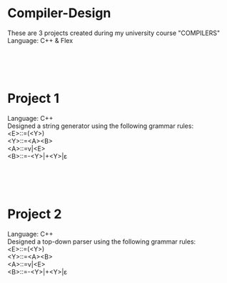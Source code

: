 #  Compiler-Design
These are 3 projects created during my university course "COMPILERS"
Language: C++ & Flex

<br><br><br>

#  Project 1
Language: C++ <br>
Designed a string generator using the following grammar rules: <br>
<Ε>::=(<Υ>) <br>
<Υ>::=<Α><Β> <br>
<Α>::=ν|<Ε> <br>
<Β>::=-<Υ>|+<Υ>|ε <br>

<br><br><br>
#  Project 2
Language: C++ <br>
Designed a top-down parser using the following grammar rules: <br>
<Ε>::=(<Υ>) <br>
<Υ>::=<Α><Β> <br>
<Α>::=ν|<Ε> <br>
<Β>::=-<Υ>|+<Υ>|ε <br>

